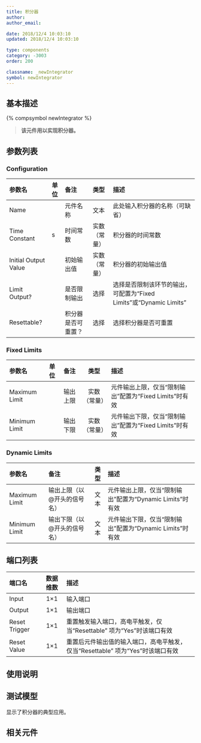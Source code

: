 ```yaml
---
title: 积分器
author: 
author_email:

date: 2018/12/4 10:03:10
updated: 2018/12/4 10:03:10

type: components
category: -3003
order: 200

classname: _newIntegrator
symbol: newIntegrator
---
```

## 基本描述
{% compsymbol newIntegrator %}

> **该元件用以实现积分器。**

## 参数列表
### Configuration
| 参数名 | 单位 | 备注 | 类型 | 描述 |
| :--- | :--- | :--- | :--: | :--- |
| Name |  | 元件名称 | 文本 | 此处输入积分器的名称（可缺省） |
| Time Constant | s | 时间常数 | 实数（常量） | 积分器的时间常数 |
| Initial Output Value |  | 初始输出值 | 实数（常量） | 积分器的初始输出值 |
| Limit Output? |  | 是否限制输出 | 选择 | 选择是否限制该环节的输出，可配置为“Fixed Limits”或“Dynamic Limits” |
| Resettable? |  | 积分器是否可重置？ | 选择 | 选择积分器是否可重置 |

### Fixed Limits
| 参数名 | 单位 | 备注 | 类型 | 描述 |
| :--- | :--- | :--- | :--: | :--- |
| Maximum Limit |  | 输出上限 | 实数（常量） | 元件输出上限，仅当“限制输出”配置为“Fixed Limits”时有效 |
| Minimum Limit |  | 输出下限 | 实数（常量） | 元件输出下限，仅当“限制输出”配置为“Fixed Limits”时有效 |

### Dynamic Limits
| 参数名 | 备注 | 类型 | 描述 |
| :--- | :--- | :--: | :--- |
| Maximum Limit | 输出上限（以@开头的信号名） | 文本 | 元件输出上限，仅当“限制输出”配置为“Dynamic Limits”时有效 |
| Minimum Limit | 输出下限（以@开头的信号名） | 文本 | 元件输出下限，仅当“限制输出”配置为“Dynamic Limits”时有效 |


## 端口列表

| 端口名 | 数据维数 | 描述 |
| :--- | :--:  | :--- |
| Input | 1×1 |输入端口 |                   
| Output | 1×1 | 输出端口|                   
| Reset Trigger | 1×1 |重置触发输入端口，高电平触发，仅当“Resettable” 项为“Yes”时该端口有效|                   
| Reset Value | 1×1 |重置后元件输出值的输入端口，高电平触发，仅当“Resettable” 项为“Yes”时该端口有效 |                   

## 使用说明


## 测试模型
[<test name>](<test link>)显示了积分器的典型应用。

## 相关元件


